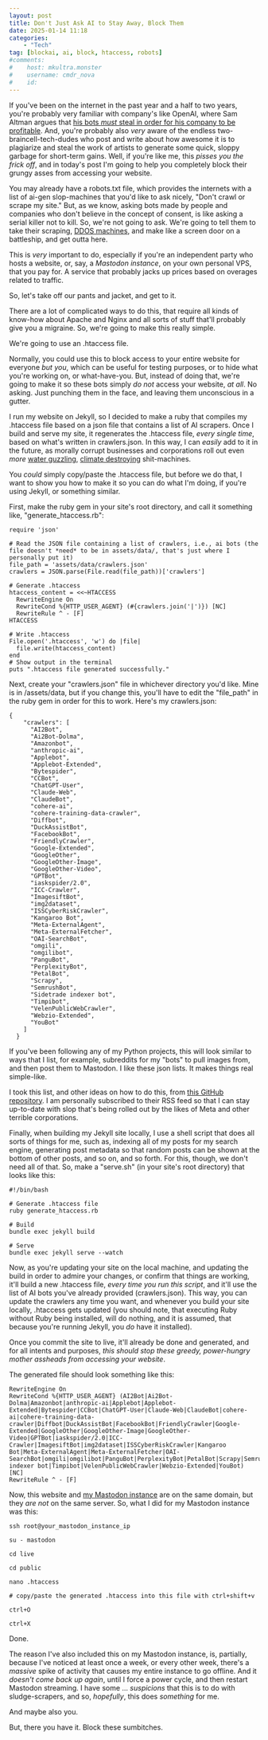 ```yaml
---
layout: post
title: Don't Just Ask AI to Stay Away, Block Them
date: 2025-01-14 11:18
categories:
    - "Tech"
tag: [blockai, ai, block, htaccess, robots]
#comments:
#    host: mkultra.monster
#    username: cmdr_nova
#    id: 
---
```

If you've been on the internet in the past year and a half to two years, you're probably very familiar with company's like OpenAI, where Sam Altman argues that <a href="https://futurism.com/the-byte/openai-copyrighted-material-parliament" target="_blank">his bots *must* steal in order for his company to be profitable</a>. And, you're probably also *very* aware of the endless two-braincell-tech-dudes who post and write about how awesome it is to plagiarize and steal the work of artists to generate some quick, sloppy garbage for short-term gains. Well, if you're like me, this *pisses you the frick off*, and in today's post I'm going to help you completely block their grungy asses from accessing your website.

You may already have a robots.txt file, which provides the internets with a list of ai-gen slop-machines that you'd like to ask nicely, "Don't crawl or scrape my site." But, as we know, asking bots made by people and companies who don't believe in the concept of consent, is like asking a serial killer not to kill. So, we're not going to ask. We're going to tell them to take their scraping, <a href="https://techcrunch.com/2025/01/10/how-openais-bot-crushed-this-seven-person-companys-web-site-like-a-ddos-attack/" target="_blank">DDOS machines</a>, and make like a screen door on a battleship, and get outta here.

This is *very* important to do, especially if you're an independent party who hosts a website, or, say, a *Mastodon instance*, on your own personal VPS, that you pay for. A service that probably jacks up prices based on overages related to traffic.

So, let's take off our pants and jacket, and get to it.

There are a lot of complicated ways to do this, that require all kinds of know-how about Apache and Nginx and all sorts of stuff that'll probably give you a migraine. So, we're going to make this really simple.

We're going to use an .htaccess file.

Normally, you could use this to block access to your entire website for everyone *but you*, which can be useful for testing purposes, or to hide what you're working on, or what-have-you. But, instead of doing that, we're going to make it so these bots simply *do not* access your website, *at all*. No asking. Just punching them in the face, and leaving them unconscious in a gutter.

I run my website on Jekyll, so I decided to make a ruby that compiles my .htaccess file based on a json file that contains a list of AI scrapers. Once I build and serve my site, it regenerates the .htaccess file, *every single time*, based on what's written in crawlers.json. In this way, I can *easily* add to it in the future, as morally corrupt businesses and corporations roll out even *more* <a href="https://cee.illinois.edu/news/AIs-Challenging-Waters#:~:text=Data%20centers%20are%20growing%20like%20weeds%2C%20and%20they%20are%20thirsty&text=For%20example%2C%20Google's%20hyperscale%20data,day%20over%20the%20past%20year." target="_blank">water guzzling</a>, <a href="https://www.unep.org/news-and-stories/story/ai-has-environmental-problem-heres-what-world-can-do-about" target="_blank">climate destroying</a> shit-machines.

You *could* simply copy/paste the .htaccess file, but before we do that, I want to show you how to make it so you can do what I'm doing, if you're using Jekyll, or something similar.

First, make the ruby gem in your site's root directory, and call it something like, "generate_htaccess.rb":

```
require 'json'

# Read the JSON file containing a list of crawlers, i.e., ai bots (the file doesn't *need* to be in assets/data/, that's just where I personally put it)
file_path = 'assets/data/crawlers.json'
crawlers = JSON.parse(File.read(file_path))['crawlers']

# Generate .htaccess
htaccess_content = <<~HTACCESS
  RewriteEngine On
  RewriteCond %{HTTP_USER_AGENT} (#{crawlers.join('|')}) [NC]
  RewriteRule ^ - [F]
HTACCESS

# Write .htaccess
File.open('.htaccess', 'w') do |file|
  file.write(htaccess_content)
end
# Show output in the terminal
puts ".htaccess file generated successfully."
```

Next, create your "crawlers.json" file in whichever directory you'd like. Mine is in /assets/data, but if you change this, you'll have to edit the "file_path" in the ruby gem in order for this to work. Here's my crawlers.json:

```
{
    "crawlers": [
      "AI2Bot",
      "Ai2Bot-Dolma",
      "Amazonbot",
      "anthropic-ai",
      "Applebot",
      "Applebot-Extended",
      "Bytespider",
      "CCBot",
      "ChatGPT-User",
      "Claude-Web",
      "ClaudeBot",
      "cohere-ai",
      "cohere-training-data-crawler",
      "Diffbot",
      "DuckAssistBot",
      "FacebookBot",
      "FriendlyCrawler",
      "Google-Extended",
      "GoogleOther",
      "GoogleOther-Image",
      "GoogleOther-Video",
      "GPTBot",
      "iaskspider/2.0",
      "ICC-Crawler",
      "ImagesiftBot",
      "img2dataset",
      "ISSCyberRiskCrawler",
      "Kangaroo Bot",
      "Meta-ExternalAgent",
      "Meta-ExternalFetcher",
      "OAI-SearchBot",
      "omgili",
      "omgilibot",
      "PanguBot",
      "PerplexityBot",
      "PetalBot",
      "Scrapy",
      "SemrushBot",
      "Sidetrade indexer bot",
      "Timpibot",
      "VelenPublicWebCrawler",
      "Webzio-Extended",
      "YouBot"
    ]
  }
```

If you've been following any of my Python projects, this will look similar to ways that I list, for example, subreddits for my "bots" to pull images from, and then post them to Mastodon. I like these json lists. It makes things real simple-like.

I took this list, and other ideas on how to do this, from <a href="https://github.com/ai-robots-txt/ai.robots.txt?tab=readme-ov-file" target="_blank">this GitHub repository</a>. I am personally subscribed to their RSS feed so that I can stay up-to-date with slop that's being rolled out by the likes of Meta and other terrible corporations.

Finally, when building my Jekyll site locally, I use a shell script that does all sorts of things for me, such as, indexing all of my posts for my search engine, generating post metadata so that random posts can be shown at the bottom of other posts, and so on, and so forth. For this, though, we don't need all of that. So, make a "serve.sh" (in your site's root directory) that looks like this:

```
#!/bin/bash

# Generate .htaccess file
ruby generate_htaccess.rb

# Build
bundle exec jekyll build

# Serve
bundle exec jekyll serve --watch
```

Now, as you're updating your site on the local machine, and updating the build in order to admire your changes, or confirm that things are working, it'll build a new .htaccess file, *every time you run this script*, and it'll use the list of AI bots you've already provided (crawlers.json). This way, you can update the crawlers any time you want, and whenever you build your site locally, .htaccess gets updated (you should note, that executing Ruby without Ruby being installed, will do nothing, and it is assumed, that because you're running Jekyll, you *do* have it installed).

Once you commit the site to live, it'll already be done and generated, and for all intents and purposes, *this should stop these greedy, power-hungry mother assheads from accessing your website*.

The generated file should look something like this:

```
RewriteEngine On
RewriteCond %{HTTP_USER_AGENT} (AI2Bot|Ai2Bot-Dolma|Amazonbot|anthropic-ai|Applebot|Applebot-Extended|Bytespider|CCBot|ChatGPT-User|Claude-Web|ClaudeBot|cohere-ai|cohere-training-data-crawler|Diffbot|DuckAssistBot|FacebookBot|FriendlyCrawler|Google-Extended|GoogleOther|GoogleOther-Image|GoogleOther-Video|GPTBot|iaskspider/2.0|ICC-Crawler|ImagesiftBot|img2dataset|ISSCyberRiskCrawler|Kangaroo Bot|Meta-ExternalAgent|Meta-ExternalFetcher|OAI-SearchBot|omgili|omgilibot|PanguBot|PerplexityBot|PetalBot|Scrapy|SemrushBot|Sidetrade indexer bot|Timpibot|VelenPublicWebCrawler|Webzio-Extended|YouBot) [NC]
RewriteRule ^ - [F]
```

Now, this website and <a href="https://mkultra.monster" target="_blank">my Mastodon instance</a> are on the same domain, but they *are not* on the same server. So, what I did for my Mastodon instance was this:

```
ssh root@your_mastodon_instance_ip

su - mastodon

cd live

cd public

nano .htaccess

# copy/paste the generated .htaccess into this file with ctrl+shift+v

ctrl+O

ctrl+X
```

Done.

The reason I've also included this on my Mastodon instance, is, partially, because I've noticed at least once a week, or every other week, there's a *massive* spike of activity that causes my entire instance to go offline. And it *doesn't come back up again*, until I force a power cycle, and then restart Mastodon streaming. I have some ... *suspicions* that this is to do with sludge-scrapers, and so, *hopefully*, this does *something* for me.

And maybe also you.

But, there you have it. Block these sumbitches.